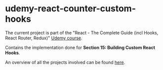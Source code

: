 # udemy-react-counter-custom-hooks

The current project is part of the "React - The Complete Guide (incl Hooks, React Router, Redux)" [Udemy course](https://www.udemy.com/course/react-the-complete-guide-incl-redux/).

Contains the implementation done for **Section 15: Building Custom React Hooks**.

An overview of all the projects involved can be found [here](https://github.com/mariamihai/udemy-react-overview).

